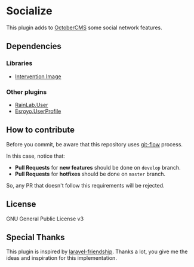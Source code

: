 # Socialize

This plugin adds to [OctoberCMS](https://octobercms.com) some social network features.

## Dependencies

### Libraries
- [Intervention Image](http://image.intervention.io/)

### Other plugins
- [RainLab.User](https://github.com/rainlab/user-plugin)
- [Esroyo.UserProfile](https://github.com/esroyo/oc-userprofile-plugin)

## How to contribute

Before you commit, be aware that this repository uses [git-flow](https://danielkummer.github.io/git-flow-cheatsheet/) process.

In this case, notice that:

- **Pull Requests** for **new features** should be done on `develop` branch.
- **Pull Requests** for **hotfixes** should be done on `master` branch.

So, any PR that doesn't follow this requirements will be rejected.

## License

GNU General Public License v3

## Special Thanks

This plugin is inspired by [laravel-friendship](https://github.com/hootlex/laravel-friendships).
Thanks a lot, you give me the ideas and inspiration for this implementation.